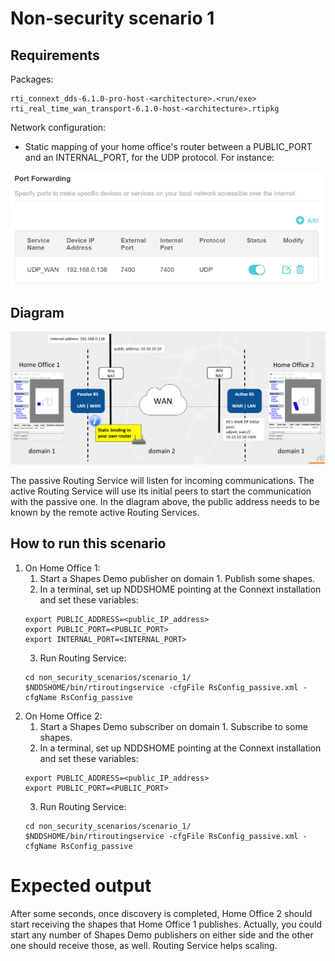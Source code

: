# Non-security scenario 1

## Requirements

Packages:
```
rti_connext_dds-6.1.0-pro-host-<architecture>.<run/exe>
rti_real_time_wan_transport-6.1.0-host-<architecture>.rtipkg
```

Network configuration:
* Static mapping of your home office's router between a PUBLIC_PORT and an INTERNAL_PORT, for the UDP protocol. For instance:

![](../../images/configuration_home_office_router.png)

## Diagram

![](../../images/non_security_scenario_1.png)

The passive Routing Service will listen for incoming communications. The active Routing Service will use its initial peers to start the communication with the passive one. In the diagram above, the public address needs to be known by the remote active Routing Services.

## How to run this scenario

1. On Home Office 1:
    1. Start a Shapes Demo publisher on domain 1. Publish some shapes.
    2. In a terminal, set up NDDSHOME pointing at the Connext installation and set these variables:
    ```
    export PUBLIC_ADDRESS=<public_IP_address>
    export PUBLIC_PORT=<PUBLIC_PORT>
    export INTERNAL_PORT=<INTERNAL_PORT>
    ```
    3. Run Routing Service:
    ```
    cd non_security_scenarios/scenario_1/
    $NDDSHOME/bin/rtiroutingservice -cfgFile RsConfig_passive.xml -cfgName RsConfig_passive
    ```
2. On Home Office 2:
    1. Start a Shapes Demo subscriber on domain 1. Subscribe to some shapes.
    2. In a terminal, set up NDDSHOME pointing at the Connext installation and set these variables:
    ```
    export PUBLIC_ADDRESS=<public_IP_address>
    export PUBLIC_PORT=<PUBLIC_PORT>
    ```
    3. Run Routing Service:
    ```
    cd non_security_scenarios/scenario_1/
    $NDDSHOME/bin/rtiroutingservice -cfgFile RsConfig_passive.xml -cfgName RsConfig_passive
    ```

# Expected output

After some seconds, once discovery is completed, Home Office 2 should start receiving the shapes that Home Office 1 publishes. Actually, you could start any number of Shapes Demo publishers on either side and the other one should receive those, as well. Routing Service helps scaling.